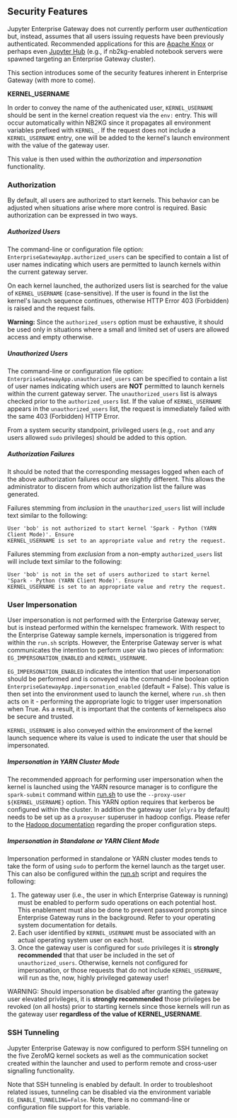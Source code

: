 ## Security Features
Jupyter Enterprise Gateway does not currently perform user _authentication_ but, instead, assumes that all users
issuing requests have been previously authenticated.  Recommended applications for this are 
[Apache Knox](https://knox.apache.org/) or perhaps even [Jupyter Hub](https://jupyterhub.readthedocs.io/en/latest/) 
(e.g., if nb2kg-enabled notebook servers were spawned targeting an Enterprise Gateway cluster).

This section introduces some of the security features inherent in Enterprise Gateway (with more to come).

**KERNEL_USERNAME**

In order to convey the name of the authenicated user, `KERNEL_USERNAME` should be sent in the kernel creation request 
via the `env:` entry.  This will occur automatically within NB2KG since it propagates all environment variables 
prefixed with `KERNEL_`.  If the request does not include a `KERNEL_USERNAME` entry, one will be added to the kernel's
launch environment with the value of the gateway user.

This value is then used within the _authorization_ and _impersonation_ functionality.

### Authorization
By default, all users are authorized to start kernels.  This behavior can be adjusted when situations arise where
more control is required.  Basic authorization can be expressed in two ways.

##### Authorized Users
The command-line or configuration file option: `EnterpriseGatewayApp.authorized_users` can be specified to contain a
list of user names indicating which users are permitted to launch kernels within the current gateway server.  

On each kernel launched, the authorized users list is searched for the value of `KERNEL_USERNAME` (case-sensitive).  If 
the user is found in the list the kernel's launch sequence continues, otherwise HTTP Error 403 (Forbidden) is raised
and the request fails.

**Warning:** Since the `authorized_users` option must be exhaustive, it should be used only in situations where a small 
and limited set of users are allowed access and empty otherwise.
 
##### Unauthorized Users
The command-line or configuration file option: `EnterpriseGatewayApp.unauthorized_users` can be specified to contain a
list of user names indicating which users are **NOT** permitted to launch kernels within the current gateway server. 
The `unauthorized_users` list is always checked prior to the `authorized_users` list.  If the value of `KERNEL_USERNAME`
appears in the `unauthorized_users` list, the request is immediately failed with the same 403 (Forbidden) HTTP Error.

From a system security standpoint, privileged users (e.g., `root` and any users allowed `sudo` privileges) should be
added to this option.

##### Authorization Failures

It should be noted that the corresponding messages logged when each of the above authorization failures occur are 
slightly different.  This allows the administrator to discern from which authorization list the failure was generated.  

Failures stemming from _inclusion_ in the `unauthorized_users` list will include text similar to the following:

```
User 'bob' is not authorized to start kernel 'Spark - Python (YARN Client Mode)'. Ensure
KERNEL_USERNAME is set to an appropriate value and retry the request.
```

Failures stemming from _exclusion_ from a non-empty `authorized_users` list will include text similar to the following:

```
User 'bob' is not in the set of users authorized to start kernel 'Spark - Python (YARN Client Mode)'. Ensure
KERNEL_USERNAME is set to an appropriate value and retry the request.
```

### User Impersonation

User impersonation is not performed with the Enterprise Gateway server, but is instead performed within the kernelspec
framework.  With respect to the Enterprise Gateway sample kernels, impersonation is triggered from within the `run.sh`
scripts.  However, the Enterprise Gateway server is what communicates the intention to perform user via two pieces of
information: `EG_IMPERSONATION_ENABLED` and `KERNEL_USERNAME`.

`EG_IMPERSONATION_ENABLED` indicates the intention that user impersonation should be performed and is conveyed via
the command-line boolean option `EnterpriseGatewayApp.impersonation_enabled` (default = False).  This value is then
set into the environment used to launch the kernel, where `run.sh` then acts on it - performing the appropriate logic
to trigger user impersonation when True.  As a result, it is important that the contents of kernelspecs also be secure
and trusted.

`KERNEL_USERNAME` is also conveyed within the environment of the kernel launch sequence where 
its value is used to indicate the user that should be impersonated.

##### Impersonation in YARN Cluster Mode
The recommended approach for performing user impersonation when the kernel is launched using the YARN resource manager
is to configure the `spark-submit` command within 
[run.sh](https://github.com/jupyter-incubator/enterprise_gateway/blob/master/etc/kernelspecs/spark_python_yarn_cluster/bin/run.sh)
to use the `--proxy-user ${KERNEL_USERNAME}` option.  This YARN option  requires that kerberos be configured within the
cluster.  In addition the gateway user (`elyra` by default) needs to be set up as a `proxyuser` superuser in hadoop configs.
Please refer to the
[Hadoop documentation](https://hadoop.apache.org/docs/current/hadoop-project-dist/hadoop-common/Superusers.html) 
regarding the proper configuration steps.

##### Impersonation in Standalone or YARN Client Mode
Impersonation performed in standalone or YARN cluster modes tends to take the form of using `sudo` to perform the 
kernel launch as the target user.  This can also be configured within the 
[run.sh](https://github.com/jupyter-incubator/enterprise_gateway/blob/master/etc/kernelspecs/spark_python_yarn_client/bin/run.sh)
script and requires the following:

1. The gateway user (i.e., the user in which Enterprise Gateway is running) must be enabled to perform sudo operations
on each potential host.  This enablement must also be done to prevent password prompts since Enterprise Gateway runs
in the background.  Refer to your operating system documentation for details.
2. Each user identified by `KERNEL_USERNAME` must be associated with an actual operating system user on each host.
3. Once the gateway user is configured for `sudo` privileges it is **strongly recommended** that that user be included
in the set of `unauthorized_users`.  Otherwise, kernels not configured for impersonation, or those requests that do not
include `KERNEL_USERNAME`, will run as the, now, highly privileged gateway user!  

WARNING: Should impersonation be disabled after granting the gateway user elevated privileges, it is 
**strongly recommended** those privileges be revoked (on all hosts) prior to starting kernels since those kernels
will run as the gateway user **regardless of the value of KERNEL_USERNAME**.

### SSH Tunneling

Jupyter Enterprise Gateway is now configured to perform SSH tunneling on the five ZeroMQ kernel sockets as well as the 
communication socket created within the launcher and used to perform remote and cross-user signalling functionality.

Note that SSH tunneling is enabled by default. In order to troubleshoot related issues, tunneling can be disabled via
the environment variable `EG_ENABLE_TUNNELING=False`.  Note, there is no command-line or configuration file support
for this variable.

